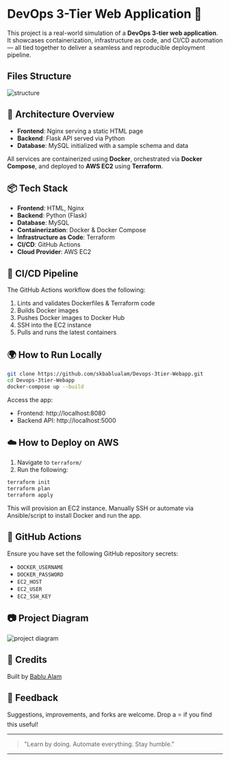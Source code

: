 # DevOps 3-Tier Web Application 🚀

This project is a real-world simulation of a **DevOps 3-tier web application**. It showcases containerization, infrastructure as code, and CI/CD automation — all tied together to deliver a seamless and reproducible deployment pipeline.

## Files Structure

![structure](https://github.com/user-attachments/assets/615c409e-b9a3-49ec-9b92-dee8a5756931)

## 🧱 Architecture Overview
- **Frontend**: Nginx serving a static HTML page
- **Backend**: Flask API served via Python
- **Database**: MySQL initialized with a sample schema and data

All services are containerized using **Docker**, orchestrated via **Docker Compose**, and deployed to **AWS EC2** using **Terraform**.

## 📦 Tech Stack
- **Frontend**: HTML, Nginx
- **Backend**: Python (Flask)
- **Database**: MySQL
- **Containerization**: Docker & Docker Compose
- **Infrastructure as Code**: Terraform
- **CI/CD**: GitHub Actions
- **Cloud Provider**: AWS EC2

## 🔁 CI/CD Pipeline
The GitHub Actions workflow does the following:
1. Lints and validates Dockerfiles & Terraform code
2. Builds Docker images
3. Pushes Docker images to Docker Hub
4. SSH into the EC2 instance
5. Pulls and runs the latest containers

## 🌍 How to Run Locally
```bash
git clone https://github.com/skbablualam/Devops-3tier-Webapp.git
cd Devops-3tier-Webapp
docker-compose up --build
```
Access the app:
- Frontend: http://localhost:8080
- Backend API: http://localhost:5000

## ☁️ How to Deploy on AWS
1. Navigate to `terraform/`
2. Run the following:
```bash
terraform init
terraform plan
terraform apply
```

This will provision an EC2 instance. Manually SSH or automate via Ansible/script to install Docker and run the app.

## 🤖 GitHub Actions
Ensure you have set the following GitHub repository secrets:
- `DOCKER_USERNAME`
- `DOCKER_PASSWORD`
- `EC2_HOST`
- `EC2_USER`
- `EC2_SSH_KEY`

## 📷 Project Diagram

![project diagram](https://github.com/user-attachments/assets/9e2c4d76-e1ec-4c4b-ae12-a0346d540d0a)


## 🙌 Credits
Built by [Bablu Alam](https://www.linkedin.com/in/bablu-alam-040169143/)

## 💬 Feedback
Suggestions, improvements, and forks are welcome. Drop a ⭐ if you find this useful!

---

> "Learn by doing. Automate everything. Stay humble."

---
